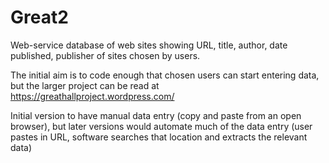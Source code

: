 # Great2
Web-service database of web sites showing URL, title, author, date published, publisher of sites chosen by users. 

The initial aim is to code enough that chosen users can start entering data, but the larger project can be read at 
https://greathallproject.wordpress.com/

Initial version to have manual data entry (copy and paste from an open browser), but later versions would automate much of the data entry (user pastes in URL, software searches that location and extracts the relevant data)
